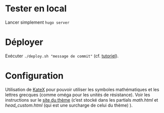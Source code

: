 # Tester en local
Lancer simplement `hugo server`

# Déployer
Exécuter `./deploy.sh "message de commit"` (cf. [tutoriel](https://gohugo.io/hosting-and-deployment/hosting-on-github/)).


# Configuration
Utilisation de [KateX](https://katex.org/) pour pouvoir utiliser les symboles mathématiques et les lettres grecques (comme oméga pour les unités de résistance). Voir les instructions sur le [site du thème](https://themes.gohugo.io//theme/materialize-bp-hugo-theme/2019/03/math-typesetting/) (c’est stocké dans les partials *math.html* et *head_custom.html* (qui est une surcharge de celui du thème) ).



